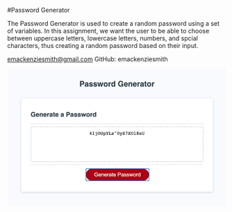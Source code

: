 #Password Generator

The Password Generator is used to create a random password using a set of variables. In this assignment, we want the user to be able to choose between uppercase letters, lowercase letters, numbers, and spcial characters, thus creating a random password based on their input. 

emackenziesmith@gmail.com
GitHub: emackenziesmith

![alt text](./develop/pass-gen2.png "screenshot of working generator")
